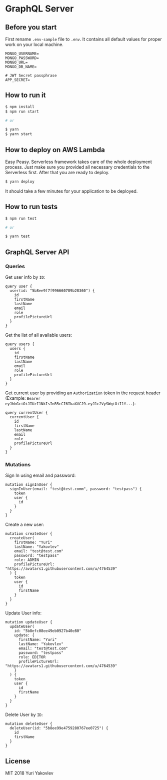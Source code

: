 # GraphQL Server

## Before you start
First rename `.env-sample` file to `.env`. It contains all default values for proper work on your local machine.
```
MONGO_USERNAME=
MONGO_PASSWORD=
MONGO_URL=
MONGO_DB_NAME=

# JWT Secret passphrase
APP_SECRET= 
```

## How to run it

```bash
$ npm install
$ npm run start

# or

$ yarn
$ yarn start
```

## How to deploy on AWS Lambda

Easy Peasy. Serverless framework takes care of the whole deployment process. 
Just make sure you provided all necessary credentials to the Serverless first.
After that you are ready to deploy.

```bash
$ yarn deploy
```
It should take a few minutes for your application to be deployed.

## How to run tests

```bash
$ npm run test

# or

$ yarn test
```

## GraphQL Server API

### Queries

Get user info by `ID`:
```
query user {
  user(id: "5b8ee9f7f996660789b28360") {
    id
    firstName
    lastName
    email
    role
    profilePictureUrl
  }
}
```

Get the list of all available users:
```
query users {
  users {
    id
    firstName
    lastName
    email
    role
    profilePictureUrl
  }
}
```

Get current user by providing an `Authorization` token in the request header (Example: `Bearer eyJhbGciOiJIUzI1NkIsInR5cCI6IkaXVCJ9.eyJ1c2VySWqiOiI1Y...`):
```
query currentUser {
  currentUser {
    id
    firstName
    lastName
    email
    role
    profilePictureUrl
  }
}
```

### Mutations

Sign In using email and password:
```
mutation signInUser {
  signInUser(email: "test@test.comm", password: "testpass") {
    token
    user {
      id
    }
  }
}
```

Create a new user:
```
mutation createUser {
  createUser(
    firstName: "Yuri"
    lastName: "Yakovlev"
    email: "test@test.com"
    password: "testpass"
    role: ADMIN
    profilePictureUrl: "https://avatars1.githubusercontent.com/u/4764539"
  ) {
    token
    user {
      id
      firstName
    }
  }
}
```

Update User info:
```
mutation updateUser {
  updateUser(
    id: "5b8efc08ee49eb0927b40e80"
    update: {
      firstName: "Yuri"
      lastName: "Yakovlev"
      email: "test@test.com"
      password: "testpass"
      role: EDITOR
      profilePictureUrl: "https://avatars1.githubusercontent.com/u/4764539"
    }
  ) {
    token
    user {
      id
      firstName
    }
  }
}
```

Delete User by `ID`:
```
mutation deleteUser {
  deleteUser(id: "5b8ee99e4759280767ee0725") {
    id
    firstName
  }
}
```

## License

MIT 2018 Yuri Yakovlev
